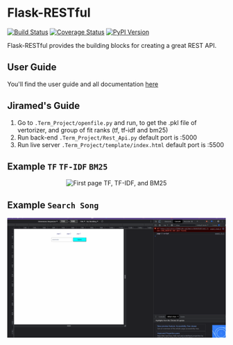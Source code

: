 # Flask-RESTful

[![Build Status](https://travis-ci.org/flask-restful/flask-restful.svg?branch=master)](http://travis-ci.org/flask-restful/flask-restful)
[![Coverage Status](http://img.shields.io/coveralls/flask-restful/flask-restful/master.svg)](https://coveralls.io/r/flask-restful/flask-restful)
[![PyPI Version](http://img.shields.io/pypi/v/Flask-RESTful.svg)](https://pypi.python.org/pypi/Flask-RESTful)

Flask-RESTful provides the building blocks for creating a great REST API.

## User Guide

You'll find the user guide and all documentation [here](https://flask-restful.readthedocs.io/)

## Jiramed's Guide

1. Go to `.Term_Project/openfile.py` and run, to get the .pkl file of vertorizer, and group of fit ranks (tf, tf-idf and bm25)
2. Run back-end `.Term_Project/Rest_Api.py` default port is :5000
3. Run live server `.Term_Project/template/index.html` default port is :5500

## Example `TF` `TF-IDF` `BM25`

<p align="center"><img src="./example_package/data/termproject1stpage.gif" alt="First page TF, TF-IDF, and BM25"/></p>

## Example `Search Song`

<p align="center"><img src="./example_package/data/termproject2ndpage.gif" alt="Search Exact Song"/></p>
